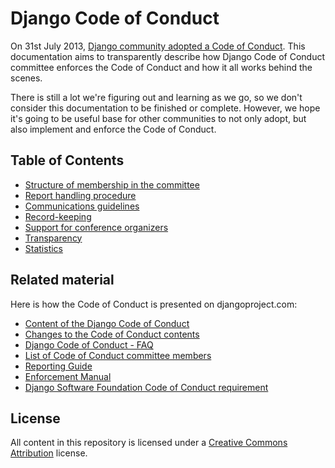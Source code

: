 # Django Code of Conduct

On 31st July 2013, [Django community adopted a Code of Conduct](https://www.djangoproject.com/weblog/2013/jul/31/django-adopts-code-of-conduct/). This documentation aims to transparently describe how Django Code of Conduct committee enforces the Code of Conduct and how it all works behind the scenes. 

There is still a lot we're figuring out and learning as we go, so we don't consider this documentation to be finished or complete. However, we hope it's going to be useful base for other communities to not only adopt, but also implement and enforce the Code of Conduct. 

## Table of Contents

- [Structure of membership in the committee](membership.md)
- [Report handling procedure](reports.md)
- [Communications guidelines](communications.md)
- [Record-keeping](records.md)
- [Support for conference organizers](conferences.md)
- [Transparency](transparency.md)
- [Statistics](statistics.md)

## Related material

Here is how the Code of Conduct is presented on djangoproject.com:

- [Content of the Django Code of Conduct](https://www.djangoproject.com/conduct/)
- [Changes to the Code of Conduct contents](https://www.djangoproject.com/conduct/changes/)
- [Django Code of Conduct - FAQ](https://www.djangoproject.com/conduct/faq/)
- [List of Code of Conduct committee members](https://www.djangoproject.com/foundation/committees/#conduct)
- [Reporting Guide](https://www.djangoproject.com/conduct/reporting/)
- [Enforcement Manual](https://www.djangoproject.com/conduct/enforcement-manual/)
- [Django Software Foundation Code of Conduct requirement](https://www.djangoproject.com/foundation/code-of-conduct/)

## License

All content in this repository is licensed under a [Creative Commons Attribution](http://creativecommons.org/licenses/by/3.0/) license.



